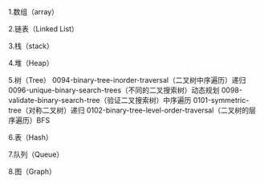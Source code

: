 1.数组（array）

2.链表（Linked List）

3.栈（stack）

4.堆（Heap）

5.树（Tree）
0094-binary-tree-inorder-traversal（二叉树中序遍历）递归
0096-unique-binary-search-trees（不同的二叉搜索树）动态规划
0098-validate-binary-search-tree（验证二叉搜索树）中序遍历
0101-symmetric-tree（对称二叉树）递归
0102-binary-tree-level-order-traversal（二叉树的层序遍历）BFS

6.表（Hash）

7.队列（Queue）

8.图（Graph）
